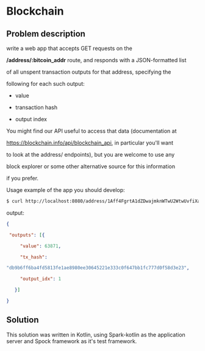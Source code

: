 # Blockchain

## Problem description
 write a web app that accepts GET requests on the

**/address/:bitcoin_addr** route, and responds with a JSON-formatted list

of all unspent transaction outputs for that address, specifying the

following for each such output:

- value

- transaction hash

- output index

You might find our API useful to access that data (documentation at

https://blockchain.info/api/blockchain_api, in particular you'll want

to look at the address/ endpoints), but you are welcome to use any

block explorer or some other alternative source for this information

if you prefer.

Usage example of the app you should develop:

```bash
$ curl http://localhost:8080/address/1Aff4FgrtA1dZDwajmknWTwU2WtwUvfiXa
```

output:
```json
{

 "outputs": [{

     "value": 63871,

     "tx_hash":

"db9b6ff6ba4fd5813fe1ae8980ee30645221e333c0f647bb1fc777d0f58d3e23",

     "output_idx": 1

   }]

}
``` 

## Solution
This solution was written in Kotlin, using Spark-kotlin as the application server and Spock framework as it's test framework.
